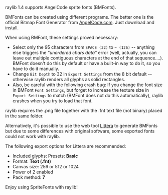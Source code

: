 raylib 1.4 supports AngelCode sprite fonts (BMFonts).

BMFonts can be created using different programs. The better one is the official Bitmap Font Generator from [AngelCode.com](http://www.angelcode.com/products/bmfont/). Just download and install.

When using BMFont, these settings proved necessary:
 - Select only the 95 characters from `SPACE (32)` to `~ (126)` -- anything else triggers the *"unordered chars data"* error (well, actually, you can leave out multiple contiguous characters at the end of that sequence....). BMFont doesn't do this by default or have a built-in way to do it, so you have to do it manually.
 - Change `Bit Depth` to 32 in `Export Settings` from the 8 bit default -- otherwise raylib renders all glyphs as solid rectangles.
 - Also, be careful with the following crash bug: If you change the font size in BMFont `Font Settings`, but forget to increase the texture size in `Export Settings` to match (BMFont does not do this automatically), raylib crashes when you try to load that font.

raylib requires the .png file together with the .fnt text file (not binary) placed in the same folder.

Alternatively, it's possible to use the web tool [Littera](http://kvazars.com/littera/) to generate BMFonts but due to some differences with original software, some exported fonts could not work with raylib.

The following export options for Littera are recommended:

* Included glyphs: Presets: **Basic**
* Format: **Text (.fnt)**
* Canvas size: 256 or 512 or 1024
* Power of 2 enabled
* Pack method: **7**

Enjoy using SpriteFonts with raylib!